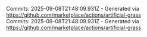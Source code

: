 Commits: 2025-09-08T21:48:09.931Z - Generated via https://github.com/marketplace/actions/artificial-grass
<br>
Commits: 2025-09-08T21:48:09.931Z - Generated via https://github.com/marketplace/actions/artificial-grass
<br>
